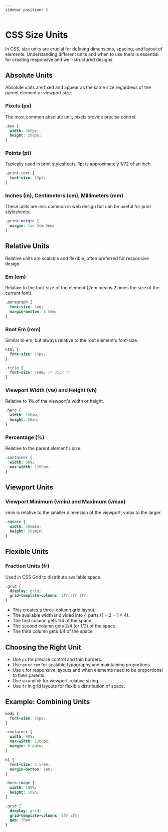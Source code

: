 ```yaml
---
sidebar_position: 5
---
```


# CSS Size Units

In CSS, size units are crucial for defining dimensions, spacing, and layout of elements. Understanding different units and when to use them is essential for creating responsive and well-structured designs.

## Absolute Units

Absolute units are fixed and appear as the same size regardless of the parent element or viewport size.

### Pixels (px)

The most common absolute unit, pixels provide precise control.

```css
.box {
  width: 300px;
  height: 200px;
}
```

### Points (pt)

Typically used in print stylesheets. 1pt is approximately 1/72 of an inch.

```css
.print-text {
  font-size: 12pt;
}
```

### Inches (in), Centimeters (cm), Millimeters (mm)

These units are less common in web design but can be useful for print stylesheets.

```css
.print-margin {
  margin: 1in 2cm 5mm;
}
```

## Relative Units

Relative units are scalable and flexible, often preferred for responsive design.

### Em (em)

Relative to the font-size of the element (2em means 2 times the size of the current font).

```css
.paragraph {
  font-size: 1em;
  margin-bottom: 1.5em;
}
```

### Root Em (rem)

Similar to em, but always relative to the root element's font-size.

```css
html {
  font-size: 16px;
}

.title {
  font-size: 2rem; /* 32px */
}
```

### Viewport Width (vw) and Height (vh)

Relative to 1% of the viewport's width or height.

```css
.hero {
  width: 100vw;
  height: 50vh;
}
```

### Percentage (%)

Relative to the parent element's size.

```css
.container {
  width: 80%;
  max-width: 1200px;
}
```

## Viewport Units

### Viewport Minimum (vmin) and Maximum (vmax)

vmin is relative to the smaller dimension of the viewport, vmax to the larger.

```css
.square {
  width: 50vmin;
  height: 50vmin;
}
```

## Flexible Units

### Fraction Units (fr)

Used in CSS Grid to distribute available space.

```css
.grid {
  display: grid;
  grid-template-columns: 1fr 2fr 1fr;
}
```
- This creates a three-column grid layout.
- The available width is divided into 4 parts (1 + 2 + 1 = 4).
- The first column gets 1/4 of the space.
- The second column gets 2/4 (or 1/2) of the space.
- The third column gets 1/4 of the space.

## Choosing the Right Unit

- Use `px` for precise control and thin borders.
- Use `em` or `rem` for scalable typography and maintaining proportions.
- Use `%` for responsive layouts and when elements need to be proportional to their parents.
- Use `vw` and `vh` for viewport-relative sizing.
- Use `fr` in grid layouts for flexible distribution of space.

## Example: Combining Units

```css
body {
  font-size: 16px;
}

.container {
  width: 90%;
  max-width: 1200px;
  margin: 0 auto;
}

h1 {
  font-size: 2.5rem;
  margin-bottom: 1em;
}

.hero-image {
  width: 100%;
  height: 50vh;
}

.grid {
  display: grid;
  grid-template-columns: 1fr 2fr;
  gap: 20px;
}
```
